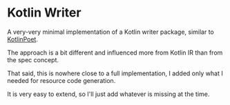 # Kotlin Writer

A very-very minimal implementation of a Kotlin writer package, similar to [KotlinPoet](https://square.github.io/kotlinpoet/).

The approach is a bit different and influenced more from Kotlin IR than from the spec concept. 

That said, this is nowhere close to a full implementation, I added only what I needed for resource code generation.

It is very easy to extend, so I'll just add whatever is missing at the time.